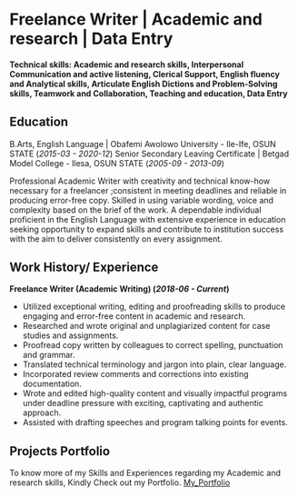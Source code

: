 # Freelance Writer | Academic and research | Data Entry 

#### Technical skills: Academic and research skills, Interpersonal Communication and active listening, Clerical Support, English fluency and Analytical skills, Articulate English Dictions and Problem-Solving skills, Teamwork and Collaboration, Teaching and education, Data Entry

## Education
B.Arts, English Language | Obafemi Awolowo University - Ile-Ife, OSUN STATE (_2015-03 - 2020-12_)
Senior Secondary Leaving Certificate | Betgad Model College - Ilesa, OSUN STATE (_2005-09 - 2013-09_)

Professional Academic Writer with creativity and technical know-how necessary for a freelancer ;consistent in meeting deadlines and reliable in producing error-free copy. Skilled in using variable wording, voice and complexity based on the brief of the work. A dependable individual proficient in the English Language with extensive experience in education seeking opportunity to expand skills and contribute to institution success with the aim to deliver consistently on every assignment. 

## Work History/ Experience
**Freelance Writer (Academic Writing) (_2018-06 - Current_)**
- Utilized exceptional writing, editing and proofreading skills to produce engaging and error-free content in academic and research.
- Researched and wrote original and unplagiarized content for case studies and assignments.
- Proofread copy written by colleagues to correct spelling, punctuation and grammar.
- Translated technical terminology and jargon into plain, clear language.
- Incorporated review comments and corrections into existing documentation.
- Wrote and edited high-quality content and visually impactful programs under deadline pressure with exciting, captivating and authentic approach.
- Assisted with drafting speeches and program talking points for events.

## Projects Portfolio
To know more of my Skills and Experiences regarding my Academic and research skills, Kindly Check out my Portfolio.
[My_Portfolio](https://docs.google.com/document/d/10XViQFrDnZiv6bPSj6sFJkNs5WZSgl_QPBDIBdXcCfw/edit?usp=sharing)
